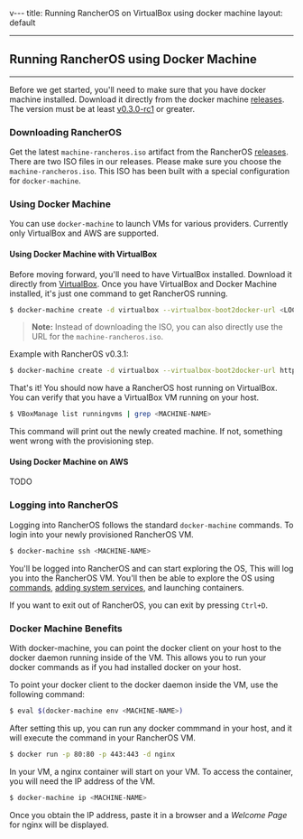 v---
title: Running RancherOS on VirtualBox using docker machine
layout: default

---

## Running RancherOS using Docker Machine 
---

Before we get started, you'll need to make sure that you have docker machine installed. Download it directly from the docker machine [releases](https://github.com/docker/machine/releases). The version must be at least [v0.3.0-rc1](https://github.com/docker/machine/releases/tag/v0.3.0-rc1) or greater. 

### Downloading RancherOS

Get the latest `machine-rancheros.iso` artifact from the RancherOS [releases](https://github.com/rancherio/os/releases). There are two ISO files in our releases. Please make sure you choose the `machine-rancheros.iso`. This ISO has been built with a special configuration for `docker-machine`.

### Using Docker Machine  

You can use `docker-machine` to launch VMs for various providers. Currently only VirtualBox and AWS are supported.

#### Using Docker Machine with VirtualBox

Before moving forward, you'll need to have VirtualBox installed. Download it directly from [VirtualBox](https://www.virtualbox.org/wiki/Downloads). Once you have VirtualBox and Docker Machine installed, it's just one command to get RancherOS running. 

```bash
$ docker-machine create -d virtualbox --virtualbox-boot2docker-url <LOCATION-OF-MACHINE-RANCHEROS-ISO> <MACHINE-NAME>
```

> **Note:** Instead of downloading the ISO, you can also directly use the URL for the `machine-rancheros.iso`. 

Example with RancherOS v0.3.1:

```bash
$ docker-machine create -d virtualbox --virtualbox-boot2docker-url https://github.com/rancherio/os/releases/tag/v0.3.1 MyRancherOSMachine
```

That's it! You should now have a RancherOS host running on VirtualBox. You can verify that you have a VirtualBox VM running on your host.

```bash
$ VBoxManage list runningvms | grep <MACHINE-NAME>
```

This command will print out the newly created machine. If not, something went wrong with the provisioning step.

#### Using Docker Machine on AWS

TODO

### Logging into RancherOS

Logging into RancherOS follows the standard `docker-machine` commands. To login into your newly provisioned RancherOS VM.

```bash
$ docker-machine ssh <MACHINE-NAME>
```

You'll be logged into RancherOS and can start exploring the OS, This will log you into the RancherOS VM. You'll then be able to explore the OS using [commands]({{site.baseurl}}/docs/rancheros-tools/ros/), [adding system services]({{site.baseurl}}/configuration/system-services/), and launching containers.

If you want to exit out of RancherOS, you can exit by pressing `Ctrl+D`.

### Docker Machine Benefits

With docker-machine, you can point the docker client on your host to the docker daemon running inside of the VM. This allows you to run your docker commands as if you had installed docker on your host. 

To point your docker client to the docker daemon inside the VM, use the following command:

```bash
$ eval $(docker-machine env <MACHINE-NAME>)
```

After setting this up, you can run any docker commmand in your host, and it will execute the command in your RancherOS VM. 

```bash
$ docker run -p 80:80 -p 443:443 -d nginx
```

In your VM, a nginx container will start on your VM. To access the container, you will need the IP address of the VM. 

```bash
$ docker-machine ip <MACHINE-NAME>
```

Once you obtain the IP address, paste it in a browser and a _Welcome Page_ for nginx will be displayed.
